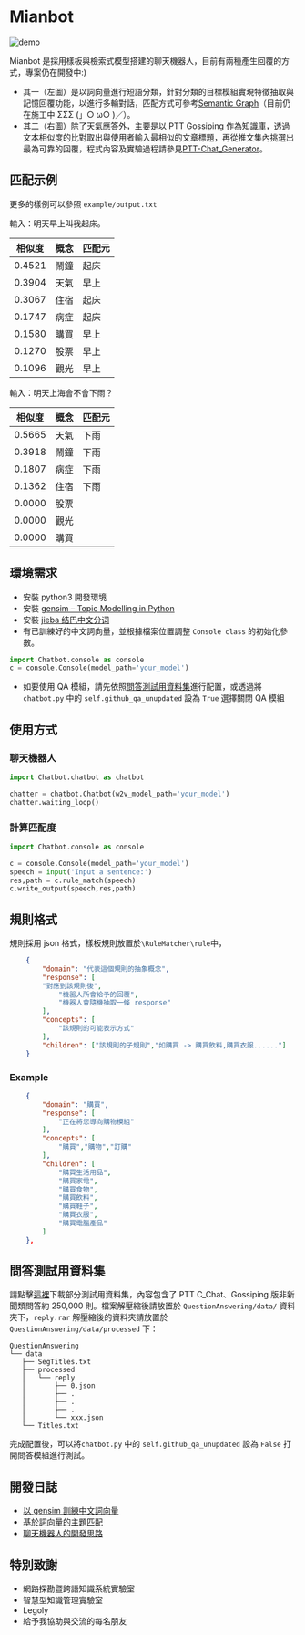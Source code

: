 # Mianbot

![demo](https://raw.githubusercontent.com/zake7749/Chatbot/master/docs/demo.png)

Mianbot 是採用樣板與檢索式模型搭建的聊天機器人，目前有兩種產生回覆的方式，專案仍在開發中:)

* 其一（左圖）是以詞向量進行短語分類，針對分類的目標模組實現特徵抽取與記憶回覆功能，以進行多輪對話，匹配方式可參考[Semantic Graph](https://github.com/zake7749/Semantic-Graph)（目前仍在施工中 ΣΣΣ (」○ ω○ )／）。
* 其二（右圖）除了天氣應答外，主要是以 PTT Gossiping 作為知識庫，透過文本相似度的比對取出與使用者輸入最相似的文章標題，再從推文集內挑選出最為可靠的回覆，程式內容及實驗過程請參見[PTT-Chat_Generator](https://github.com/zake7749/PTT-Chat-Generator)。

## 匹配示例

更多的樣例可以參照 `example/output.txt`

輸入：明天早上叫我起床。

|相似度|概念|匹配元|
|------|----|------|
|0.4521|鬧鐘|起床|
|0.3904|天氣|早上|
|0.3067|住宿|起床|
|0.1747|病症|起床|
|0.1580|購買|早上|
|0.1270|股票|早上|
|0.1096|觀光|早上|

輸入：明天上海會不會下雨？

|相似度|概念|匹配元|
|------|----|------|
|0.5665|天氣|下雨|
|0.3918|鬧鐘|下雨|
|0.1807|病症|下雨|
|0.1362|住宿|下雨|
|0.0000|股票||
|0.0000|觀光||
|0.0000|購買||

## 環境需求

* 安裝 python3 開發環境
* 安裝 [gensim – Topic Modelling in Python](https://github.com/RaRe-Technologies/gensim)
* 安裝 [jieba 结巴中文分词 ](https://github.com/fxsjy/jieba)
* 有已訓練好的中文詞向量，並根據檔案位置調整 `Console class` 的初始化參數。

```python
import Chatbot.console as console
c = console.Console(model_path='your_model')
```

* 如要使用 QA 模組，請先依照[問答測試用資料集](https://github.com/zake7749/Chatbot#%E5%95%8F%E7%AD%94%E6%B8%AC%E8%A9%A6%E7%94%A8%E8%B3%87%E6%96%99%E9%9B%86)進行配置，或透過將`chatbot.py` 中的 `self.github_qa_unupdated` 設為 `True` 選擇關閉 QA 模組

## 使用方式

### 聊天機器人

```python
import Chatbot.chatbot as chatbot

chatter = chatbot.Chatbot(w2v_model_path='your_model')
chatter.waiting_loop()
```

### 計算匹配度

```python
import Chatbot.console as console

c = console.Console(model_path='your_model')
speech = input('Input a sentence:')
res,path = c.rule_match(speech)
c.write_output(speech,res,path)
```

## 規則格式

規則採用 json 格式，樣板規則放置於`\RuleMatcher\rule`中，

```json
    {
        "domain": "代表這個規則的抽象概念",
        "response": [
		"對應到該規則後",
        	"機器人所會給予的回覆",
        	"機器人會隨機抽取一條 response"
        ],
        "concepts": [
            "該規則的可能表示方式"
        ],
        "children": ["該規則的子規則","如購買 -> 購買飲料,購買衣服......"]
    }
```

### Example

```json
    {
        "domain": "購買",
        "response": [
        	"正在將您導向購物模組"
        ],
        "concepts": [
            "購買","購物","訂購"
        ],
        "children": [
            "購買生活用品",
            "購買家電",
            "購買食物",
            "購買飲料",
            "購買鞋子",
            "購買衣服",
            "購買電腦產品"
        ]
    },
```
## 問答測試用資料集

請點擊[這裡](https://drive.google.com/file/d/11JlbmYmuu00TfmfdAfyoGK_E3VMp8Vd_/view)下載部分測試用資料集，內容包含了 PTT C_Chat、Gossiping 版非新聞類問答約 250,000 則。檔案解壓縮後請放置於 `QuestionAnswering/data/` 資料夾下，`reply.rar` 解壓縮後的資料夾請放置於 `QuestionAnswering/data/processed` 下：
```
QuestionAnswering
└── data
   ├── SegTitles.txt
   ├── processed
   │   └── reply
   │       ├── 0.json
   │       ├── .
   │       ├── .
   │       ├── .
   │       └── xxx.json
   └── Titles.txt
```
完成配置後，可以將`chatbot.py` 中的 `self.github_qa_unupdated` 設為 `False` 打開問答模組進行測試。

## 開發日誌

* [以 gensim 訓練中文詞向量](http://zake7749.github.io/2016/08/28/word2vec-with-gensim/)
* [基於詞向量的主題匹配](http://zake7749.github.io/2016/08/30/chatterbot-with-word2vec/)
* [聊天機器人的開發思路](http://zake7749.github.io/2016/12/17/how-to-develop-chatbot/)

## 特別致謝

* 網路探勘暨跨語知識系統實驗室
* 智慧型知識管理實驗室
* Legoly
* 給予我協助與交流的每名朋友
